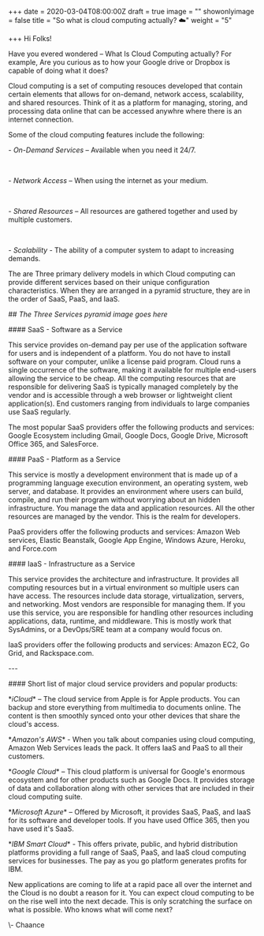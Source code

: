 +++
date = 2020-03-04T08:00:00Z
draft = true
image = ""
showonlyimage = false
title = "So what is cloud computing actually? ☁️"
weight = "5"

+++
Hi Folks!

Have you evered wondered – What Is Cloud Computing actually? For example, Are you curious as to how your Google drive or Dropbox is capable of doing what it does? 

Cloud computing is a set of computing resouces developed that contain certain elements that allows for on-demand, network access, scalability, and shared resources. Think of it as a platform for managing, storing, and processing data online that can be accessed anywhre where there is an internet connection. 

Some of the cloud computing features include the following: 

\- _On-Demand Services_ – Available when you need it 24/7.

 &nbsp;

\- _Network Access_ – When using the internet as your medium.

 &nbsp; 

\- _Shared Resources_ – All resources are gathered together and used by multiple customers.

 &nbsp; 

\- _Scalability_ - The ability of a computer system to adapt to increasing demands. 

The are Three primary delivery models in which Cloud computing can provide different services based on their unique configuration characteristics. When they are arranged in a pyramid structure, they are in the order of SaaS, PaaS, and IaaS. 

\## _The Three Services pyramid image goes here_

\#### SaaS - Software as a Service

This service provides on-demand pay per use of the application software for users and is independent of a platform. You do not have to install software on your computer, unlike a license paid program. Cloud runs a single occurrence of the software, making it available for multiple end-users allowing the service to be cheap. All the computing resources that are responsible for delivering SaaS is typically managed completely by the vendor and is accessible through a web browser or lightweight client application(s). End customers ranging from individuals to large companies use SaaS regularly. 

The most popular SaaS providers offer the following products and services: Google Ecosystem including Gmail, Google Docs, Google Drive, Microsoft Office 365, and SalesForce. 

\#### PaaS - Platform as a Service

This service is mostly a development environment that is made up of a programming language execution environment, an operating system, web server, and database. It provides an environment where users can build, compile, and run their program without worrying about an hidden infrastructure. You manage the data and application resources. All the other resources are managed by the vendor. This is the realm for developers. 

PaaS providers offer the following products and services: Amazon Web services, Elastic Beanstalk, Google App Engine, Windows Azure, Heroku, and Force.com  

\#### IaaS - Infrastructure as a Service

This service provides the architecture and infrastructure. It provides all computing resources but in a virtual environment so multiple users can have access. The resources include data storage, virtualization, servers, and networking. Most vendors are responsible for managing them. If you use this service, you are responsible for handling other resources including applications, data, runtime, and middleware. This is mostly work that SysAdmins, or a DevOps/SRE team at a company would focus on. 

IaaS providers offer the following products and services: Amazon EC2, Go Grid, and Rackspace.com.

\---

\#### Short list of major cloud service providers and popular products:  

\**iCloud** – The cloud service from Apple is for Apple products. You can backup and store everything from multimedia to documents online. The content is then smoothly synced onto your other devices that share the cloud's access. 

\**Amazon's AWS** - When you talk about companies using cloud computing, Amazon Web Services leads the pack. It offers IaaS and PaaS to all their customers. 

\**Google Cloud** – This cloud platform is universal for Google's enormous ecosystem and for other products such as Google Docs. It provides storage of data and collaboration along with other services that are included in their cloud computing suite.  

\**Microsoft Azure** – Offered by Microsoft, it provides SaaS, PaaS, and IaaS for its software and developer tools. If you have used Office 365, then you have used it's SaaS.  

\**IBM Smart Cloud** - This offers private, public, and hybrid distribution platforms providing a full range of SaaS, PaaS, and IaaS cloud computing services for businesses. The pay as you go platform generates profits for IBM.  

New applications are coming to life at a rapid pace all over the internet and the Cloud is no doubt a reason for it. You can expect cloud computing to be on the rise well into the next decade. This is only scratching the surface on what is possible. Who knows what will come next? 

\\- Chaance